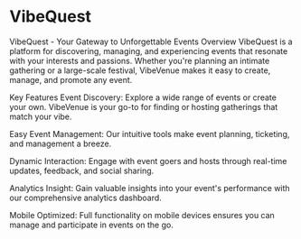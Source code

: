 # VibeQuest

VibeQuest - Your Gateway to Unforgettable Events
Overview
VibeQuest is a platform for discovering, managing, and experiencing events that resonate with your interests and passions. Whether you're planning an intimate gathering or a large-scale festival, VibeVenue makes it easy to create, manage, and promote any event.

Key Features
Event Discovery: Explore a wide range of events or create your own. VibeVenue is your go-to for finding or hosting gatherings that match your vibe.

Easy Event Management: Our intuitive tools make event planning, ticketing, and management a breeze.

Dynamic Interaction: Engage with event goers and hosts through real-time updates, feedback, and social sharing.

Analytics Insight: Gain valuable insights into your event's performance with our comprehensive analytics dashboard.

Mobile Optimized: Full functionality on mobile devices ensures you can manage and participate in events on the go.

